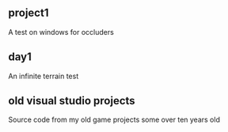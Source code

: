 ## project1 ##
A test on windows for occluders

## day1 ##
An infinite terrain test

## old visual studio projects ##
Source code from my old game projects some over ten years old